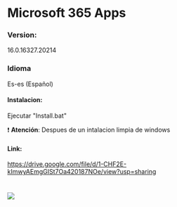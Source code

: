 # Microsoft 365 Apps

### Version:
16.0.16327.20214

### Idioma
Es-es (Español)

#### Instalacion:
Ejecutar "Install.bat"

:exclamation: **Atención**: Despues de un intalacion limpia de windows

#### Link:
https://drive.google.com/file/d/1-CHF2E-kImwyAEmgGISt7Oa420187NOe/view?usp=sharing


# <img src="https://github.com/wernser412/Office_365/raw/main/2023-04-30_204705.png">
